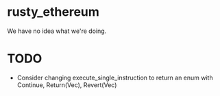 # rusty_ethereum
 We have no idea what we're doing.


# TODO

* Consider changing execute_single_instruction to return an enum with Continue, Return(Vec<u8>), Revert(Vec<u8>)